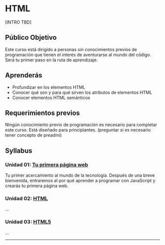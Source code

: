 # HTML

[INTRO TBD]

## Público Objetivo

Este curso está dirigido a personas _sin_ conocimientos previos de programación
que tienen el interés de aventurarse al mundo del código. Será tu primer paso en
la ruta de aprendizaje.

## Aprenderás

* Profundizar en los elementos HTML
* Conocer qué son y para qué sirven los atributos de elementos HTML
* Conocer elementos HTML semánticos

## Requerimientos previos

Ningún conocimiento previo de programación es necesario para completar este
curso. Está diseñado para principiantes. (preguntar si es necesario tener 
concepto de preadmi)

## Syllabus

### Unidad 01: [Tu primera página web](01-your-first-website)

Tu primer acercamiento al mundo de la tecnología. Después de una breve
bienvenida, entraremos al por qué aprender a programar con JavaScript y crearás
tu primera página web.

### Unidad 02: [HTML](03-html-semantic)

...

### Unidad 03: [HTML5](04-html5)

...

***

